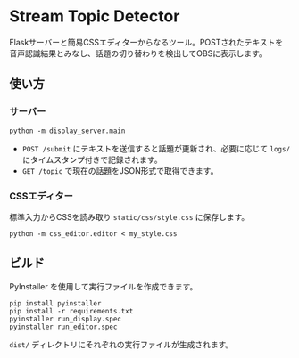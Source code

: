 # Stream Topic Detector

Flaskサーバーと簡易CSSエディターからなるツール。POSTされたテキストを音声認識結果とみなし、話題の切り替わりを検出してOBSに表示します。

## 使い方

### サーバー

```
python -m display_server.main
```

- `POST /submit` にテキストを送信すると話題が更新され、必要に応じて `logs/` にタイムスタンプ付きで記録されます。
- `GET /topic` で現在の話題をJSON形式で取得できます。

### CSSエディター

標準入力からCSSを読み取り `static/css/style.css` に保存します。

```
python -m css_editor.editor < my_style.css
```

## ビルド

PyInstaller を使用して実行ファイルを作成できます。

```
pip install pyinstaller
pip install -r requirements.txt
pyinstaller run_display.spec
pyinstaller run_editor.spec
```

`dist/` ディレクトリにそれぞれの実行ファイルが生成されます。
